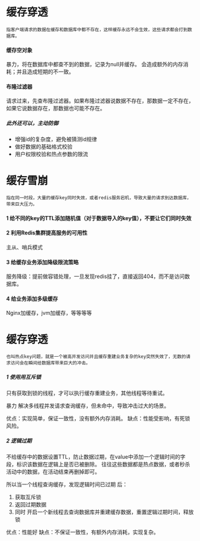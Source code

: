 # 缓存穿透
	指客户端请求的数据在缓存和数据库中都不存在，这样缓存永远不会生效，这些请求都会打到数据库。

#### 缓存空对象
暴力，将在数据库中都查不到的数据，记录为null并缓存。
会造成额外的内存消耗；并且造成短期的不一致。
#### 布隆过滤器
请求过来，先查布隆过滤器。如果布隆过滤器说数据不存在，那数据一定不存在，如果它说数据存在，那数据也可能不存在。
##### 此外还可以，主动防御
- 增强id的复杂度，避免被猜测id规律
- 做好数据的基础格式校验
- 用户权限校验和热点参数的限流
# 缓存雪崩
	指在同一时段，大量的缓存key同时失效，或者redis服务宕机，导致大量的请求到达数据库，带来巨大压力。

#### 1 给不同的key的TTL添加随机值（对于数据导入的key值），不要让它们同时失效
#### 2 利用Redis集群提高服务的可用性
主从、哨兵模式
#### 3 给缓存业务添加降级限流策略
服务降级：提前做容错处理，一旦发现redis挂了，直接返回404，而不是访问数据库。
#### 4 给业务添加多级缓存
Nginx加缓存，jvm加缓存，等等等等

# 缓存穿透
	也叫热点key问题，就是一个被高并发访问并且缓存重建业务复杂的key突然失效了，无数的请求访问会在瞬间给数据库带来巨大的冲击。

##### 1 使用用互斥锁
只有获取到锁的线程，才可以执行缓存重建业务，其他线程等待重试。

暴力 解决多线程并发请求查询缓存，但未命中，导致冲击过大的场景。

优点：实现简单，保证一致性，没有额外内存消耗。
缺点：性能受影响，有死锁风险。

##### 2 逻辑过期
不给缓存中的数据设置TTL，防止数据过期，在value中添加一个逻辑时间的字段，标识该数据在逻辑上是否已被删除。
往往这些数据都是热点数据，或者秒杀活动中的数据，在活动结束再删掉即可。

所以当一个线程查询缓存，发现逻辑时间已过期 后：
1. 获取互斥锁
2. 返回过期数据
3. 同时 开启一个新线程去查询数据库并重建缓存数据，重置逻辑过期时间，释放锁

优点：性能好
缺点：不保证一致性，有额外内存消耗，实现复杂。
